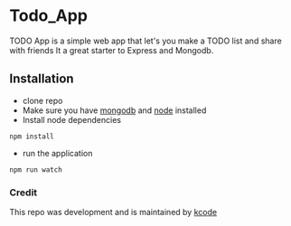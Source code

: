 # Todo_App
TODO App is a simple web app that let's you make a TODO list and share with friends
It a great starter to Express and Mongodb.

## Installation
- clone repo
- Make sure you have [mongodb](https://www.mongodb.com/download-center) and [node](https://nodejs.org/en/download/) installed
- Install node dependencies
```
npm install
```
- run the application
 ```
 npm run watch
 ```
 
### Credit
This repo was development and is maintained by [kcode](https://github.com/tuyiskevin)


